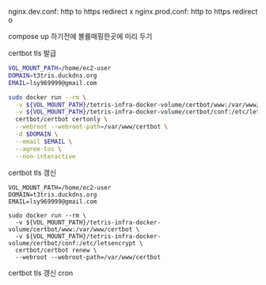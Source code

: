 nginx.dev.conf:  http to https redirect x
nginx.prod.conf: http to https redirect o

compose up 하기전에 볼륨매핑한곳에 미리 두기

certbot tls 발급
```bash
VOL_MOUNT_PATH=/home/ec2-user
DOMAIN=t3tris.duckdns.org
EMAIL=lsy969999@gmail.com

sudo docker run --rm \
  -v ${VOL_MOUNT_PATH}/tetris-infra-docker-volume/certbot/www:/var/www/certbot \
  -v ${VOL_MOUNT_PATH}/tetris-infra-docker-volume/certbot/conf:/etc/letsencrypt \
  certbot/certbot certonly \
  --webroot --webroot-path=/var/www/certbot \
  -d $DOMAIN \
  --email $EMAIL \
  --agree-tos \
  --non-interactive
```

certbot tls 갱신
```
VOL_MOUNT_PATH=/home/ec2-user
DOMAIN=t3tris.duckdns.org
EMAIL=lsy969999@gmail.com

sudo docker run --rm \
  -v ${VOL_MOUNT_PATH}/tetris-infra-docker-volume/certbot/www:/var/www/certbot \
  -v ${VOL_MOUNT_PATH}/tetris-infra-docker-volume/certbot/conf:/etc/letsencrypt \
  certbot/certbot renew \
  --webroot --webroot-path=/var/www/certbot
```

certbot tls 갱신 cron
```

```